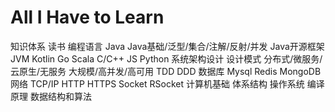 # All I Have to Learn


知识体系
	读书
	编程语言
		Java
			Java基础/泛型/集合/注解/反射/并发
			Java开源框架
			JVM
		Kotlin
		Go
		Scala
		C/C++
		JS
		Python
	系统架构设计
		设计模式
		分布式/微服务/云原生/无服务
		大规模/高并发/高可用
		TDD DDD
	数据库
		Mysql 
		Redis MongoDB
	网络
		TCP/IP HTTP HTTPS Socket RSocket
	计算机基础
		体系结构
		操作系统
		编译原理
	数据结构和算法


